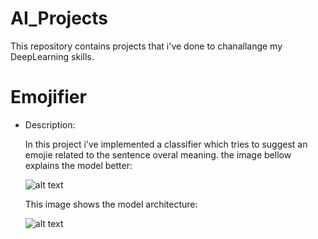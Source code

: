 # AI_Projects
This repository contains projects that i've done to chanallange my DeepLearning skills.

# Emojifier

- Description:

  In this project i've implemented a classifier which tries to suggest an emojie related to the sentence overal meaning. the image bellow explains the model better:
  
  ![alt text](images/dataset_emojifier.png)
  
  This image shows the model architecture:
  
  ![alt text](images/emojifier.png)
  
